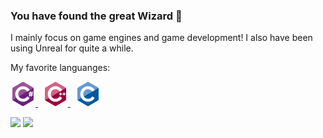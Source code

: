 ### You have found the great Wizard 🧙

I mainly focus on game engines and game development! I also have been using Unreal for quite a while.

My favorite languanges:
<p align="left">
  <a href="https://www.w3schools.com/cs/" target="_blank"> 
    <img src="https://raw.githubusercontent.com/devicons/devicon/master/icons/csharp/csharp-original.svg" alt="csharp" width="40" height="40"/> 
  </a>
   &nbsp;
  <a href="https://www.w3schools.com/cpp/" target="_blank"> 
    <img src="https://raw.githubusercontent.com/devicons/devicon/master/icons/cplusplus/cplusplus-original.svg" alt="cplusplus" width="40" height="40"/> 
  </a>
   &nbsp;
  <a href="https://www.w3schools.com/cpp/" target="_blank"> 
    <img src="https://raw.githubusercontent.com/devicons/devicon/master/icons/c/c-original.svg" alt="c" width="40" height="40"/> 
  </a>
 </p>

<p float="left">
  <img src="https://github-readme-stats.vercel.app/api?username=w2wizard&theme=dark&show_icons=true" height="150"/>
  <img src="https://github-readme-stats.vercel.app/api/top-langs/?username=w2wizard&theme=dark&layout=compact" height="150"/> 
</p>

<!--![stats](https://github-readme-stats.vercel.app/api?username=w2wizard&theme=dark&show_icons=true) -->

<!--![Top Langs](https://github-readme-stats.vercel.app/api/top-langs/?username=w2wizard&theme=dark&layout=compact) -->

<!--![Metrics](https://metrics.lecoq.io/W2Wizard) -->

<!--
**W2Wizard/W2Wizard** is a ✨ _special_ ✨ repository because its `README.md` (this file) appears on your GitHub profile.

📈 My GitHub Stats

Here are some ideas to get you started:

- 🔭 I’m currently working on ...
- 🌱 I’m currently learning ...
- 👯 I’m looking to collaborate on ...
- 🤔 I’m looking for help with ...
- 💬 Ask me about ...
- 📫 How to reach me: ...
- ⚡ Fun fact: ...
-->
